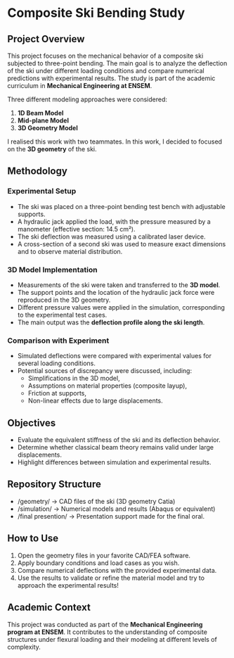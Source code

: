 # Composite Ski Bending Study

## Project Overview  
This project focuses on the mechanical behavior of a composite ski subjected to three-point bending. The main goal is to analyze the deflection of the ski under different loading conditions and compare numerical predictions with experimental results. The study is part of the academic curriculum in **Mechanical Engineering at ENSEM**.  

Three different modeling approaches were considered:  
1. **1D Beam Model**  
2. **Mid-plane Model**  
3. **3D Geometry Model**  

I realised this work with two teammates. 
In this work, I decided to focused on the **3D geometry** of the ski.  



## Methodology  

### Experimental Setup  
- The ski was placed on a three-point bending test bench with adjustable supports.  
- A hydraulic jack applied the load, with the pressure measured by a manometer (effective section: 14.5 cm²).  
- The ski deflection was measured using a calibrated laser device.  
- A cross-section of a second ski was used to measure exact dimensions and to observe material distribution.  

### 3D Model Implementation  
- Measurements of the ski were taken and transferred to the **3D model**.  
- The support points and the location of the hydraulic jack force were reproduced in the 3D geometry.  
- Different pressure values were applied in the simulation, corresponding to the experimental test cases.  
- The main output was the **deflection profile along the ski length**.  

### Comparison with Experiment  
- Simulated deflections were compared with experimental values for several loading conditions.  
- Potential sources of discrepancy were discussed, including:  
  - Simplifications in the 3D model,  
  - Assumptions on material properties (composite layup),  
  - Friction at supports,  
  - Non-linear effects due to large displacements.  



## Objectives  
- Evaluate the equivalent stiffness of the ski and its deflection behavior.  
- Determine whether classical beam theory remains valid under large displacements.  
- Highlight differences between simulation and experimental results.  



## Repository Structure  
- /geometry/ → CAD files of the ski (3D geometry Catia)
- /simulation/ → Numerical models and results (Abaqus or equivalent)
- /final presention/ → Presentation support made for the final oral.



## How to Use  
1. Open the geometry files in your favorite CAD/FEA software.  
2. Apply boundary conditions and load cases as you wish. 
3. Compare numerical deflections with the provided experimental data.  
4. Use the results to validate or refine the material model and try to approach the experimental results!



## Academic Context  
This project was conducted as part of the **Mechanical Engineering program at ENSEM**. It contributes to the understanding of composite structures under flexural loading and their modeling at different levels of complexity.  

